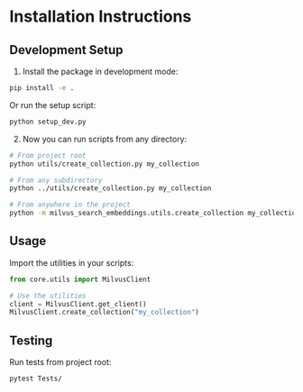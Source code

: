 # Installation Instructions

## Development Setup

1. Install the package in development mode:
```bash
pip install -e .
```

Or run the setup script:
```bash
python setup_dev.py
```

2. Now you can run scripts from any directory:
```bash
# From project root
python utils/create_collection.py my_collection

# From any subdirectory
python ../utils/create_collection.py my_collection

# From anywhere in the project
python -m milvus_search_embeddings.utils.create_collection my_collection
```

## Usage

Import the utilities in your scripts:
```python
from core.utils import MilvusClient

# Use the utilities
client = MilvusClient.get_client()
MilvusClient.create_collection("my_collection")
```

## Testing

Run tests from project root:
```bash
pytest Tests/
```